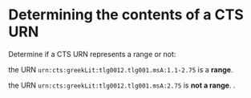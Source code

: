 


# Determining the contents of a CTS URN #




Determine if a CTS URN represents a range or not:

the URN <code concordion:set="#range">urn:cts:greekLit:tlg0012.tlg001.msA:1.1-2.75</code> is a <strong concordion:assertTrue="isRange(#range)">range</strong>.

the URN <code concordion:set="#point">urn:cts:greekLit:tlg0012.tlg001.msA:2.75</code> is <strong concordion:assertFalse="isRange(#point)">not a range</strong>.
.

